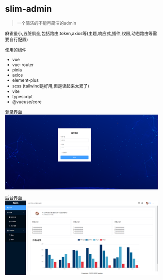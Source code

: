 # slim-admin 


> 一个简洁的不能再简洁的admin


 麻雀虽小,五脏俱全,包括路由,token,axios等(主题,响应式,插件,权限,动态路由等需要自行配置)

使用的组件
- vue
- vue-router
- pinia
- axios
- element-plus
- scss (tailwind是好用,但是读起来太累了)
- vite
- typescript
- @vueuse/core

登录界面
![login](./res/login.png)

后台界面
![admin](./res/admin.png)

